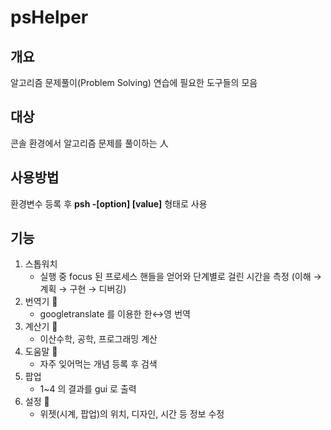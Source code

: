 # psHelper

## 개요

알고리즘 문제풀이(Problem Solving) 연습에 필요한 도구들의 모음

## 대상

콘솔 환경에서 알고리즘 문제를 풀이하는 人

## 사용방법

환경변수 등록 후 **psh \-\[option\] \[value\]** 형태로 사용

## 기능

1. 스톱워치
    + 실행 중 focus 된 프로세스 핸들을 얻어와 단계별로 걸린 시간을 측정 (이해 → 계획 → 구현 → 디버깅)
2. 번역기 🚧
    + googletranslate 를 이용한 한↔영 번역
3. 계산기 🚧
    + 이산수학, 공학, 프로그래밍 계산
4. 도움말 🚧
    + 자주 잊어먹는 개념 등록 후 검색
5. 팝업
    + 1~4 의 결과를 gui 로 출력
6. 설정 🚧
    + 위젯(시계, 팝업)의 위치, 디자인, 시간 등 정보 수정
